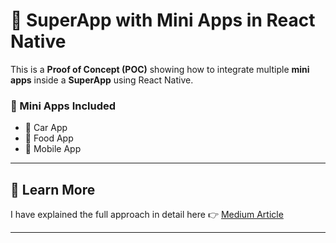 # 🚀 SuperApp with Mini Apps in React Native

This is a **Proof of Concept (POC)** showing how to integrate multiple **mini apps** inside a **SuperApp** using React Native.  

### 📱 Mini Apps Included
- 🚗 Car App  
- 🍔 Food App  
- 📱 Mobile App  

---

## 🔗 Learn More
I have explained the full approach in detail here 👉 [Medium Article](https://medium.com/@abhishekgupta061201/building-a-superapp-in-react-native-integrating-mini-apps-like-the-giants-f3f390ba5939)



---
